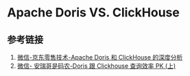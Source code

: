 # Apache Doris VS. ClickHouse




## 参考链接

1. [微信-京东零售技术-Apache Doris 和 ClickHouse 的深度分析](https://mp.weixin.qq.com/s/fyVSRB3wxmsZUx4kY1eQRQ)
2. [微信- 安瑞哥是码农-Doris 跟 Clickhouse 查询效率 PK (上)](https://mp.weixin.qq.com/s/Kw_sX9Wy0j6ZqNG2fNjL-w)